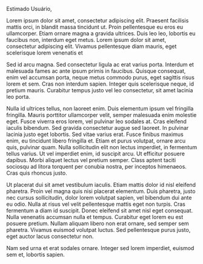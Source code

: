 Estimado Usuário,

Lorem ipsum dolor sit amet, consectetur adipiscing elit. Praesent facilisis
mattis orci, in blandit massa tincidunt ut. Proin pellentesque eu eros eu 
ullamcorper. Etiam ornare magna a gravida ultrices. Duis leo leo, lobortis 
eu faucibus non, interdum eget metus. Lorem ipsum dolor sit amet, consectetur
adipiscing elit. Vivamus pellentesque diam mauris, eget scelerisque lorem 
venenatis et

Sed id arcu magna. Sed consectetur ligula ac erat varius porta. Interdum et 
malesuada fames ac ante ipsum primis in faucibus. Quisque consequat, enim vel 
accumsan porta, neque metus commodo purus, eget sagittis risus lorem et sem. 
Cras non interdum sapien. Integer quis scelerisque neque, id pretium mauris. 
Curabitur tempus justo vel leo consectetur, sit amet lacinia leo porta.

Nulla id ultrices tellus, non laoreet enim. Duis elementum ipsum vel fringilla 
fringilla. Mauris porttitor ullamcorper velit, semper malesuada enim molestie 
eget. Fusce viverra eros lorem, vel pulvinar leo sodales at. Cras eleifend 
iaculis bibendum. Sed gravida consectetur augue sed laoreet. In pulvinar 
lacinia justo eget lobortis. Sed vitae varius erat. Fusce finibus maximus enim,
eu tincidunt libero fringilla et. Etiam et purus volutpat, ornare arcu quis, 
pulvinar quam. Nulla sollicitudin elit non lectus imperdiet, in fermentum tellus 
varius. Ut vel imperdiet enim, id suscipit arcu. Ut efficitur posuere dapibus. 
Morbi aliquet lectus vel pretium semper. Class aptent taciti sociosqu ad litora
torquent per conubia nostra, per inceptos himenaeos. Cras quis rhoncus justo.

Ut placerat dui sit amet vestibulum iaculis. Etiam mattis dolor id nisl eleifend
pharetra. Proin vel magna quis nisi placerat elementum. Duis pharetra, justo nec
cursus sollicitudin, dolor lorem volutpat sapien, vel bibendum dui ante eu odio.
Nulla at risus vel velit pellentesque mattis eget non turpis. Cras fermentum a
diam id suscipit. Donec eleifend sit amet nisl eget consequat. Nulla venenatis 
accumsan nulla et tempus. Curabitur eget lorem eu est posuere pretium. Nullam 
aliquam libero non erat ornare, sed semper sem pharetra. Vivamus euismod 
volutpat luctus. Sed pellentesque purus justo, eget auctor lacus consectetur
non.

Nam sed urna et erat sodales ornare. Integer sed lorem imperdiet, euismod sem
et, lobortis sapien.
